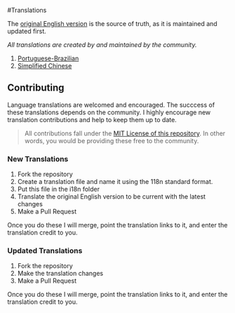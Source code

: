 #Translations

The [original English version](http://jpapa.me/ngstyles) is the source of truth, as it is maintained and updated first.

*All translations are created by and maintained by the community.*

1. [Portuguese-Brazilian](PT-BR.md)
1. [Simplified Chinese](zh-CN.md)

## Contributing
Language translations are welcomed and encouraged. The succcess of these translations depends on the community. I highly encourage new translation contributions and help to keep them up to date. 

> All contributions fall under the [MIT License of this repository](https://github.com/johnpapa/angularjs-styleguide#license). In other words, you would be providing these free to the community.

### New Translations 
1. Fork the repository
2. Create a translation file and name it using the 118n standard format.
3. Put this file in the i18n folder
4. Translate the original English version to be current with the latest changes
3. Make a Pull Request 

Once you do these I will merge, point the translation links to it, and enter the translation credit to you.

### Updated Translations 
1. Fork the repository
2. Make the translation changes
3. Make a Pull Request 

Once you do these I will merge, point the translation links to it, and enter the translation credit to you.

